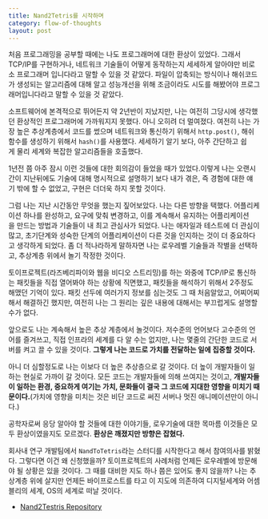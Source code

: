 ```yaml
---
title: Nand2Tetris를 시작하며
category: flow-of-thoughts
layout: post
---
```


처음 프로그래밍을 공부할 때에는 나도 프로그래머에 대한 환상이 있었다. 그래서 TCP/IP를 구현하거나, 네트워크 기술들이 어떻게 동작하는지 세세하게 알아야만 비로소 프로그래머 입니다라고 말할 수 있을 것 같았다. 파일이 압축되는 방식이나 해쉬코드가 생성되는 알고리즘에 대해 알고 성능개선을 위해 조금이라도 시도를 해봤어야 프로그래머입니다라고 말할 수 있을 것 같았다.

소프트웨어에 본격적으로 뛰어든지 약 2년반이 지났지만, 나는 여전히 그당시에 생각했던 환상적인 프로그래머에 가까워지지 못했다. 아니 오히려 더 멀여졌다. 여전히 나는 가장 높은 추상계층에서 코드를 썼으며 네트워크와 통신하기 위해서 `http.post()`, 해쉬함수를 생성하기 위해서 `hash()`를 사용했다. 세세하기 알기 보다, 아주 간단하고 쉽게 물리 세계와 복잡한 알고리즘들을 호출했다.

1년전 쯤 아주 잠시 이런 것들에 대한 회의감이 들었을 때가 있었다.이렇게 나는 오랜시간이 지난뒤에도 기술에 대해 명시적으로 설명하기 보다 내가 겪은, 즉 경험에 대한 얘기 밖에 할 수 없었고, 구현은 더더욱 하지 못할 것이다.

그럼 나는 지난 시간동안 무엇을 했는지 짚어보았다. 나는 다른 방향을 택했다. 어플리케이션 하나를 완성하고, 요구에 맞춰 변경하고, 이를 계속해서 유지하는 어플리케이션을 만드는 방법과 기술들이 내 최고 관심사가 되었다. 나는 애자일과 테스트에 더 관심이 많고, 초기단계와 성숙한 단계의 어플리케이션이 다른 것을 인지하는 것이 더 중요하다고 생각하게 되었다. 좀 더 적나라하게 말하자면 나는 로우레벨 기술들과 작별을 선택하고, 추상계층 위에서 놀기 작정한 것이다.

토이프로젝트(라즈베리파이와 웹을 비디오 스트리밍)를 하는 와중에 TCP/IP로 통신하는 패킷들을 직접 열어봐야 하는 상황에 직면했고, 패킷들을 해석하기 위해서 2주정도 해맸던 기억이 있다. 패킷 선두에 여러가지 정보를 심는것도 그 때 처음알았고, 어찌어찌해서 해결하긴 했지만, 여전히 나는 그 원리는 깊은 내용에 대해서는 부끄럽게도 설명할 수가 없다.

앞으로도 나는 계속해서 높은 추상 계층에서 놀것이다. 저수준의 언어보다 고수준의 언어를 즐겨쓰고, 직접 인프라의 세계를 다 알 수는 없지만, 나는 몇줄의 간단한 코드로 서버를 켜고 끌 수 있을 것이다. **그렇게 나는 코드로 가치를 전달하는 일에 집중할 것이다.**

아니 더 심할정도로 나는 이보다 더 높은 추상층으로 갈 것이다. 더 높이 개발자들이 일하는 현실로 가까이 갈 것이다. 모든 코드는 개발자들에 의해 쓰여지는 것이고, **개발자들이 일하는 환경, 중요하게 여기는 가치, 문화들이 결국 그 코드에 지대한 영향을 미치기 때문이다.**(가치에 영향을 미치는 것은 비단 코드로 써진 서버나 멋진 애니메이션만이 아니다.)

공학자로써 응당 알아야 할 것들에 대한 이야기들, 로우기술에 대한 목마름 이것들은 모두 환상이였을지도 모르겠다. **환상은 깨졌지만 방향은 잡혔다.**

회사내 연구 개발팀에서 `NandToTetris`라는 스터디를 시작한다고 해서 참여의사를 밝혔다. 그렇다면 이건 왜 신청했을까? 토이프로젝트의 사례처럼 언제든 로우레벨에 방문해야 될 상황은 있을 것이다. 그 때를 대비한 지도 하나 쯤은 있어도 좋지 않을까? 나는 추상계층 위에 살지만 언제든 바이프로스트를 타고 이 지도에 의존하여 디지털세계와 어셈블리의 세계, OS의 세계로 떠날 것이다.

- [Nand2Testris Repository](https://github.com/asfrom30/nand-2-tetris)
